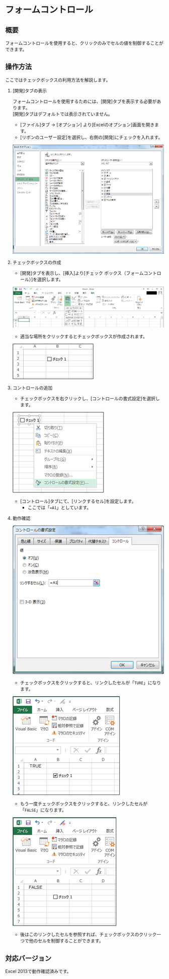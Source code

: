 # フォームコントロール

## 概要	
フォームコントロールを使用すると、クリックのみでセルの値を制御することができます。

## 操作方法	
ここではチェックボックスの利用方法を解説します。

1. [開発]タブの表示

   フォームコントロールを使用するためには、[開発]タブを表示する必要があります。  
   [開発]タブはデフォルトでは表示されていません。
   
   * [ファイル]タブ → [オプション] より[Excelのオプション]画面を開きます。
   * [リボンのユーザー設定]を選択し、右側の[開発]にチェックを入れます。

   ![](image1.png)

2. チェックボックスの作成

   * [開発]タブを表示し、[挿入]より[チェック ボックス（フォームコントロール）]を選択します。

   ![](image2.png)

   * 適当な場所をクリックするとチェックボックスが作成されます。

   ![](image3.png)

3. コントロールの追加

   * チェックボックスを右クリックし、[コントロールの書式設定]を選択します。

   ![](image4.png)

   * [コントロール]タブにて、[リンクするセル]を設定します。
      - ここでは「`=A1`」としています。

4. 動作確認

   ![](image5.png)
   
   * チェックボックスをクリックすると、リンクしたセルが「`TURE`」になります。

   ![](image6.png)
   
   * もう一度チェックボックスをクリックすると、リンクしたセルが「`FALSE`」になります。
   
   ![](image7.png)
   
   * 後はこのリンクしたセルを参照すれば、チェックボックスのクリック一つで他のセルを制御することができます。
   
## 対応バージョン
Excel 2013で動作確認済みです。
